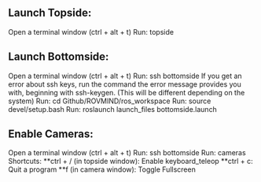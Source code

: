 ## Launch Topside:
Open a terminal window (ctrl + alt + t)
Run: topside
## Launch Bottomside:
Open a terminal window (ctrl + alt + t)
Run: ssh bottomside
If you get an error about ssh keys, run the command the error message provides you with, beginning with ssh-keygen. (This will be different depending on the system)
Run: cd Github/ROVMIND/ros_workspace
Run: source devel/setup.bash
Run: roslaunch launch_files bottomside.launch
## Enable Cameras:
Open a terminal window (ctrl + alt + t)
Run: ssh bottomside
Run: cameras
Shortcuts:
**ctrl + / (in topside window): Enable keyboard_teleop
**ctrl + c: Quit a program
**f (in camera window): Toggle Fullscreen
